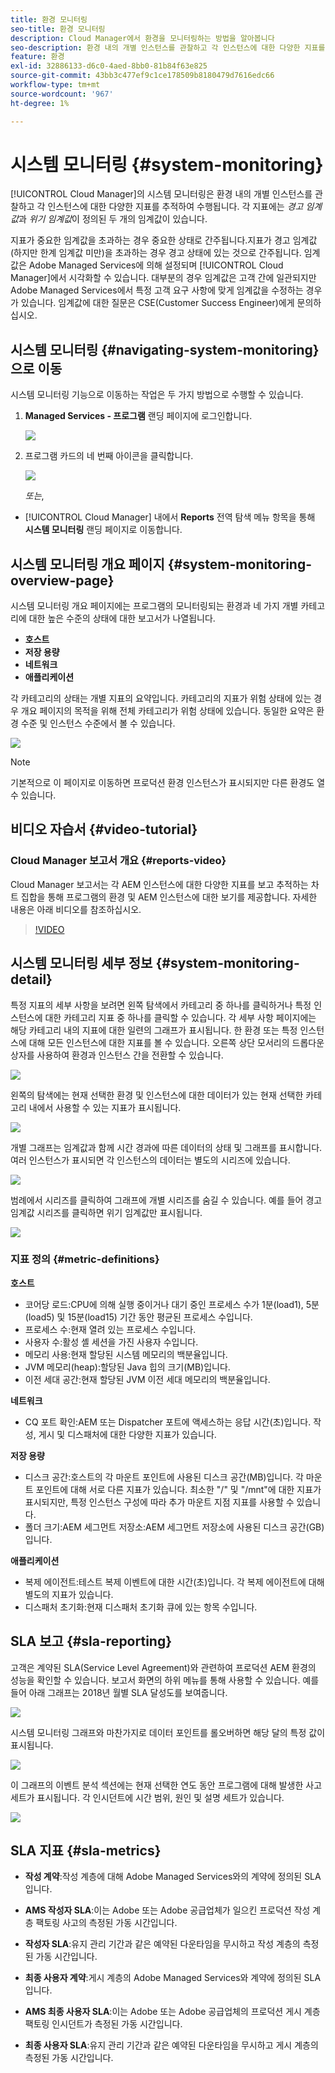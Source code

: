 ```yaml
---
title: 환경 모니터링
seo-title: 환경 모니터링
description: Cloud Manager에서 환경을 모니터링하는 방법을 알아봅니다
seo-description: 환경 내의 개별 인스턴스를 관찰하고 각 인스턴스에 대한 다양한 지표를 추적하여 Cloud Manager에서 수행되는 시스템 모니터링에 대해 알려면 이 페이지를 따르십시오.
feature: 환경
exl-id: 32886133-d6c0-4aed-8bb0-81b84f63e825
source-git-commit: 43bb3c477ef9c1ce178509b8180479d7616edc66
workflow-type: tm+mt
source-wordcount: '967'
ht-degree: 1%

---
```


# 시스템 모니터링 {#system-monitoring}

[!UICONTROL Cloud Manager]의 시스템 모니터링은 환경 내의 개별 인스턴스를 관찰하고 각 인스턴스에 대한 다양한 지표를 추적하여 수행됩니다. 각 지표에는 *경고 임계값*&#x200B;과 *위기 임계값*&#x200B;이 정의된 두 개의 임계값이 있습니다.

지표가 중요한 임계값을 초과하는 경우 중요한 상태로 간주됩니다.지표가 경고 임계값(하지만 한계 임계값 미만)을 초과하는 경우 경고 상태에 있는 것으로 간주됩니다. 임계값은 Adobe Managed Services에 의해 설정되며 [!UICONTROL Cloud Manager]에서 시각화할 수 있습니다. 대부분의 경우 임계값은 고객 간에 일관되지만 Adobe Managed Services에서 특정 고객 요구 사항에 맞게 임계값을 수정하는 경우가 있습니다. 임계값에 대한 질문은 CSE(Customer Success Engineer)에게 문의하십시오.

## 시스템 모니터링 {#navigating-system-monitoring}으로 이동

시스템 모니터링 기능으로 이동하는 작업은 두 가지 방법으로 수행할 수 있습니다.

1. **Managed Services - 프로그램** 랜딩 페이지에 로그인합니다.

   ![](assets/ProgramLanding.png)

1. 프로그램 카드의 네 번째 아이콘을 클릭합니다.

   ![](assets/first-timea1.png)

   *또는*,

* [!UICONTROL Cloud Manager] 내에서 **Reports** 전역 탐색 메뉴 항목을 통해 **시스템 모니터링** 랜딩 페이지로 이동합니다.


## 시스템 모니터링 개요 페이지 {#system-monitoring-overview-page}

시스템 모니터링 개요 페이지에는 프로그램의 모니터링되는 환경과 네 가지 개별 카테고리에 대한 높은 수준의 상태에 대한 보고서가 나열됩니다.

* **호스트**
* **저장 용량**
* **네트워크**
* **애플리케이션**

각 카테고리의 상태는 개별 지표의 요약입니다. 카테고리의 지표가 위험 상태에 있는 경우 개요 페이지의 목적을 위해 전체 카테고리가 위험 상태에 있습니다. 동일한 요약은 환경 수준 및 인스턴스 수준에서 볼 수 있습니다.

![](assets/System-Monitoring-Reports.png)

>[!NOTE]
>
>기본적으로 이 페이지로 이동하면 프로덕션 환경 인스턴스가 표시되지만 다른 환경도 열 수 있습니다.

## 비디오 자습서 {#video-tutorial}

### Cloud Manager 보고서 개요 {#reports-video}

Cloud Manager 보고서는 각 AEM 인스턴스에 대한 다양한 지표를 보고 추적하는 차트 집합을 통해 프로그램의 환경 및 AEM 인스턴스에 대한 보기를 제공합니다.
자세한 내용은 아래 비디오를 참조하십시오.

>[!VIDEO](https://video.tv.adobe.com/v/26315/)

## 시스템 모니터링 세부 정보 {#system-monitoring-detail}

특정 지표의 세부 사항을 보려면 왼쪽 탐색에서 카테고리 중 하나를 클릭하거나 특정 인스턴스에 대한 카테고리 지표 중 하나를 클릭할 수 있습니다. 각 세부 사항 페이지에는 해당 카테고리 내의 지표에 대한 일련의 그래프가 표시됩니다. 한 환경 또는 특정 인스턴스에 대해 모든 인스턴스에 대한 지표를 볼 수 있습니다. 오른쪽 상단 모서리의 드롭다운 상자를 사용하여 환경과 인스턴스 간을 전환할 수 있습니다.

![](assets/System_Monitoring1.png)

왼쪽의 탐색에는 현재 선택한 환경 및 인스턴스에 대한 데이터가 있는 현재 선택한 카테고리 내에서 사용할 수 있는 지표가 표시됩니다.

![](assets/System_Monitoring2.png)

개별 그래프는 임계값과 함께 시간 경과에 따른 데이터의 상태 및 그래프를 표시합니다. 여러 인스턴스가 표시되면 각 인스턴스의 데이터는 별도의 시리즈에 있습니다.

![](assets/Monitoring_Graphs1.png)

범례에서 시리즈를 클릭하여 그래프에 개별 시리즈를 숨길 수 있습니다.
예를 들어 경고 임계값 시리즈를 클릭하면 위기 임계값만 표시됩니다.

![](assets/Monitoring_Graphs2.png)

### 지표 정의 {#metric-definitions}

**호스트**

* 코어당 로드:CPU에 의해 실행 중이거나 대기 중인 프로세스 수가 1분(load1), 5분(load5) 및 15분(load15) 기간 동안 평균된 프로세스 수입니다.
* 프로세스 수:현재 열려 있는 프로세스 수입니다.
* 사용자 수:활성 셸 세션을 가진 사용자 수입니다.
* 메모리 사용:현재 할당된 시스템 메모리의 백분율입니다.
* JVM 메모리(heap):할당된 Java 힙의 크기(MB)입니다.
* 이전 세대 공간:현재 할당된 JVM 이전 세대 메모리의 백분율입니다.

**네트워크**

* CQ 포트 확인:AEM 또는 Dispatcher 포트에 액세스하는 응답 시간(초)입니다. 작성, 게시 및 디스패처에 대한 다양한 지표가 있습니다.

**저장 용량**

* 디스크 공간:호스트의 각 마운트 포인트에 사용된 디스크 공간(MB)입니다. 각 마운트 포인트에 대해 서로 다른 지표가 있습니다. 최소한 &quot;/&quot; 및 &quot;/mnt&quot;에 대한 지표가 표시되지만, 특정 인스턴스 구성에 따라 추가 마운트 지점 지표를 사용할 수 있습니다.
* 폴더 크기:AEM 세그먼트 저장소:AEM 세그먼트 저장소에 사용된 디스크 공간(GB)입니다.

**애플리케이션**

* 복제 에이전트:테스트 복제 이벤트에 대한 시간(초)입니다. 각 복제 에이전트에 대해 별도의 지표가 있습니다.
* 디스패처 초기화:현재 디스패처 초기화 큐에 있는 항목 수입니다.

## SLA 보고 {#sla-reporting}

고객은 계약된 SLA(Service Level Agreement)와 관련하여 프로덕션 AEM 환경의 성능을 확인할 수 있습니다. 보고서 화면의 하위 메뉴를 통해 사용할 수 있습니다.
예를 들어 아래 그래프는 2018년 월별 SLA 달성도를 보여줍니다.

![](assets/SLA-Reports-one.png)

시스템 모니터링 그래프와 마찬가지로 데이터 포인트를 롤오버하면 해당 달의 특정 값이 표시됩니다.

![](assets/SLA-Reports-two.png)

이 그래프의 이벤트 분석 섹션에는 현재 선택한 연도 동안 프로그램에 대해 발생한 사고 세트가 표시됩니다. 각 인시던트에 시간 범위, 원인 및 설명 세트가 있습니다.

![](assets/sla-reporting3.png)

## SLA 지표 {#sla-metrics}

* **작성 계약**:작성 계층에 대해 Adobe Managed Services와의 계약에 정의된 SLA입니다.

* **AMS 작성자 SLA**:이는 Adobe 또는 Adobe 공급업체가 일으킨 프로덕션 작성 계층 팩토링 사고의 측정된 가동 시간입니다.

* **작성자 SLA**:유지 관리 기간과 같은 예약된 다운타임을 무시하고 작성 계층의 측정된 가동 시간입니다.

* **최종 사용자 계약**:게시 계층의 Adobe Managed Services와 계약에 정의된 SLA입니다.

* **AMS 최종 사용자 SLA**:이는 Adobe 또는 Adobe 공급업체의 프로덕션 게시 계층 팩토링 인시던트가 측정된 가동 시간입니다.

* **최종 사용자 SLA**:유지 관리 기간과 같은 예약된 다운타임을 무시하고 게시 계층의 측정된 가동 시간입니다.
